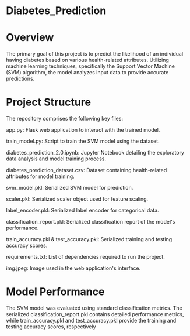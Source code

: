 # Diabetes_Prediction

# **Overview**
The primary goal of this project is to predict the likelihood of an individual having diabetes based on various health-related attributes. Utilizing machine learning techniques, specifically the Support Vector Machine (SVM) algorithm, the model analyzes input data to provide accurate predictions.

# **Project Structure**

The repository comprises the following key files:

app.py: Flask web application to interact with the trained model.

train_model.py: Script to train the SVM model using the dataset.

diabetes_prediction_2.0.ipynb: Jupyter Notebook detailing the exploratory data analysis and model training process.

diabetes_prediction_dataset.csv: Dataset containing health-related attributes for model training.

svm_model.pkl: Serialized SVM model for prediction.

scaler.pkl: Serialized scaler object used for feature scaling.

label_encoder.pkl: Serialized label encoder for categorical data.

classification_report.pkl: Serialized classification report of the model's performance.

train_accuracy.pkl & test_accuracy.pkl: Serialized training and testing accuracy scores.

requirements.txt: List of dependencies required to run the project.

img.jpeg: Image used in the web application's interface.

# **Model Performance**
The SVM model was evaluated using standard classification metrics. The serialized classification_report.pkl contains detailed performance metrics, while train_accuracy.pkl and test_accuracy.pkl provide the training and testing accuracy scores, respectively
